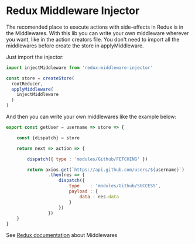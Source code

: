 # Redux Middleware Injector

The recomended place to execute actions with side-effects in Redux is in the Middlewares.
With this lib you can write your own middleware wherever you want, like in the action creators file.
You don't need to import all the middlewares before create the store in applyMiddleware.

Just import the injector:

```javascript
import injectMiddleware from 'redux-middleware-injector'

const store = createStore(
  rootReducer,
  applyMiddleware(
    injectMiddleware
  )
)
```
And then you can write your own middlewares like the example below:

```javascript
export const getUser = username => store => {

    const {dispatch} = store

    return next => action => {

        dispatch({ type : 'modules/Github/FETCHING' })

        return axios.get(`https://api.github.com/users/${username}`)
                .then(res => {
                    dispatch({
                        type    : 'modules/Github/SUCCESS',
                        payload : {
                            data : res.data
                        }
                    })
                })
    }
}
```

See [Redux documentation](http://redux.js.org/docs/advanced/Middleware.html) about Middlewares
